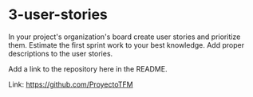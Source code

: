 # 3-user-stories

In your project's organization's board create user stories and prioritize them. Estimate the first sprint work to your best knowledge. Add proper descriptions to the user stories.

Add a link to the repository here in the README.

Link: https://github.com/ProyectoTFM
